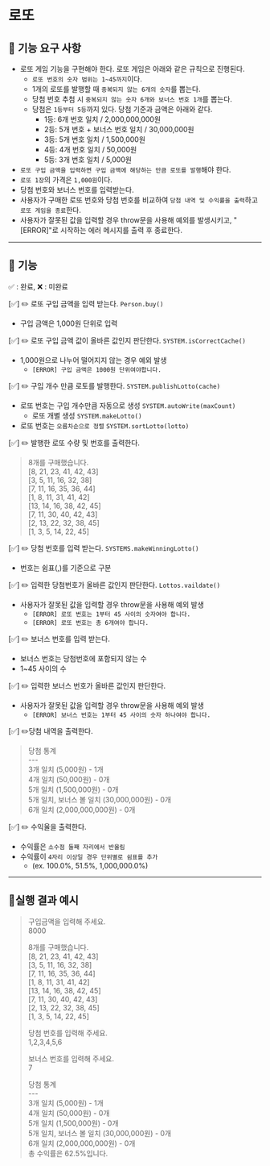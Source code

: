 # 로또

## 📜 기능 요구 사항
- 로또 게임 기능을 구현해야 한다. 로또 게임은 아래와 같은 규칙으로 진행된다.
  - `로또 번호의 숫자 범위는 1~45까지`이다.
  - 1개의 로또를 발행할 때 `중복되지 않는 6개의 숫자`를 뽑는다.
  - 당첨 번호 추첨 시 `중복되지 않는 숫자 6개와 보너스 번호 1개`를 뽑는다.
  - 당첨은 `1등부터 5등`까지 있다. 당첨 기준과 금액은 아래와 같다.
      - 1등: 6개 번호 일치 / 2,000,000,000원
      - 2등: 5개 번호 + 보너스 번호 일치 / 30,000,000원
      - 3등: 5개 번호 일치 / 1,500,000원
      - 4등: 4개 번호 일치 / 50,000원
      - 5등: 3개 번호 일치 / 5,000원
- `로또 구입 금액을 입력하면 구입 금액에 해당하는 만큼 로또를 발행`해야 한다.
- `로또 1장`의 가격은 `1,000원`이다.
- 당첨 번호와 보너스 번호를 입력받는다.
- 사용자가 구매한 로또 번호와 당첨 번호를 비교하여 `당첨 내역 및 수익률을 출력`하고 `로또 게임을 종료`한다.
- 사용자가 잘못된 값을 입력할 경우 throw문을 사용해 예외를 발생시키고, "[ERROR]"로 시작하는 에러 메시지를 출력 후 종료한다.
---

## 📜 기능
✅ : 완료,  ❌ : 미완료  
  
[✅] ✏️ 로또 구입 금액을 입력 받는다. `Person.buy()`
- 구입 금액은 1,000원 단위로 입력

[✅] ✏️ 로또 구입 금액 값이 올바른 값인지 판단한다. `SYSTEM.isCorrectCache()`
- 1,000원으로 나누어 떨어지지 않는 경우 예외 발생
  - `[ERROR] 구입 금액은 1000원 단위여야합니다.`

[✅] ✏️ 구입 개수 만큼 로토를 발행한다. `SYSTEM.publishLotto(cache)` 
- 로또 번호는 구입 개수만큼 자동으로 생성 `SYSTEM.autoWrite(maxCount)`
  - 로또 개별 생성 `SYSTEM.makeLotto()`
- 로또 번호는 `오름차순으로 정렬` `SYSTEM.sortLotto(lotto)`

[✅] ✏️ 발행한 로또 수량 및 번호를 출력한다.
> 8개를 구매했습니다.  
> [8, 21, 23, 41, 42, 43]  
> [3, 5, 11, 16, 32, 38]  
> [7, 11, 16, 35, 36, 44]  
> [1, 8, 11, 31, 41, 42]  
> [13, 14, 16, 38, 42, 45]  
> [7, 11, 30, 40, 42, 43]  
> [2, 13, 22, 32, 38, 45]  
> [1, 3, 5, 14, 22, 45]    
    
[✅] ✏️ 당첨 번호를 입력 받는다. `SYSTEMS.makeWinningLotto()` 
- 번호는 쉼표(,)를 기준으로 구분  
  
[✅] ✏️ 입력한 당첨번호가 올바른 값인지 판단한다. `Lottos.vaildate()`
- 사용자가 잘못된 값을 입력할 경우 throw문을 사용해 예외 발생
  - `[ERROR] 로또 번호는 1부터 45 사이의 숫자여야 합니다.`
  - `[ERROR] 로또 번호는 총 6개여야 합니다.`
  
[✅] ✏️ 보너스 번호를 입력 받는다.
- 보너스 번호는 당첨번호에 포함되지 않는 수
- 1~45 사이의 수

[✅] ✏️ 입력한 보너스 번호가 올바른 값인지 판단한다.
- 사용자가 잘못된 값을 입력할 경우 throw문을 사용해 예외 발생
  - `[ERROR] 보너스 번호는 1부터 45 사이의 숫자 하나여야 합니다.`

[✅] ✏️당첨 내역을 출력한다.
> 당첨 통계  
> &#45;&#45;&#45;   
> 3개 일치 (5,000원) - 1개  
> 4개 일치 (50,000원) - 0개  
> 5개 일치 (1,500,000원) - 0개  
> 5개 일치, 보너스 볼 일치 (30,000,000원) - 0개  
> 6개 일치 (2,000,000,000원) - 0개

[✅] ✏️ 수익율을 출력한다.
- 수익률은 `소수점 둘째 자리에서 반올림` 
- 수익률이 `4자리 이상일 경우 단위별로 쉼표를 추가`
  - (ex. 100.0%, 51.5%, 1,000,000.0%)
---
## 📜실행 결과 예시
> 구입금액을 입력해 주세요.  
8000  
>  
> 8개를 구매했습니다.  
> [8, 21, 23, 41, 42, 43]  
> [3, 5, 11, 16, 32, 38]  
> [7, 11, 16, 35, 36, 44]  
> [1, 8, 11, 31, 41, 42]  
> [13, 14, 16, 38, 42, 45]  
> [7, 11, 30, 40, 42, 43]  
> [2, 13, 22, 32, 38, 45]  
> [1, 3, 5, 14, 22, 45]  
>   
> 당첨 번호를 입력해 주세요.  
> 1,2,3,4,5,6  
>   
> 보너스 번호를 입력해 주세요.  
> 7  
>   
> 당첨 통계  
> &#45;&#45;&#45;   
> 3개 일치 (5,000원) - 1개  
> 4개 일치 (50,000원) - 0개  
> 5개 일치 (1,500,000원) - 0개  
> 5개 일치, 보너스 볼 일치 (30,000,000원) - 0개  
> 6개 일치 (2,000,000,000원) - 0개  
> 총 수익률은 62.5%입니다.  